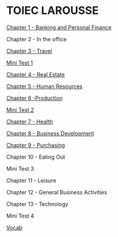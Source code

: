 # TOIEC LAROUSSE


[Chapter 1 - Banking and Personal Finance](lrch_01)

Chapter 2 - In the office

[Chapter 3 - Travel](lrch_03)

[Mini Test 1](lrmt_01)

[Chapter 4 - Real Estate](lrch_04)

[Chapter 5 - Human Resources](lrch_05)

[Chapter 6  -Production](lrch_06)

[Mini Test 2](lrmt_02)

[Chapter 7 - Health](lrch_07)

[Chapter 8 - Business Development](lrch_08)

[Chapter 9 - Purchasing](lrch_09)

Chapter 10 - Eating Out

Mini Test 3

Chapter 11 - Leisure

Chapter 12 - General Business Activities

Chapter 13 - Technology

Mini Test 4

[Vocab](lr/lrch_01_vocab)
